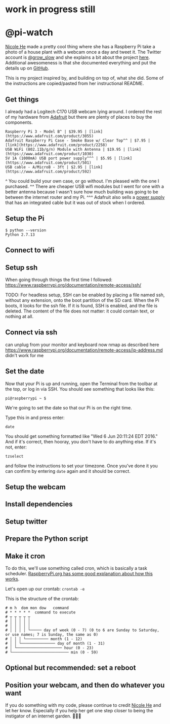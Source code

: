 # work in progress still
# @pi-watch

[Nicole He](https://twitter.com/nicolehe) made a pretty cool thing where she has a Raspberry Pi take a photo of a house plant with a webcam once a day and tweet it. The Twitter account is [@grow_slow](http://twitter.com/grow_slow) and she explains a bit about the project [here](http://nicole.pizza/grow_slow). Additional awesomeness is that she documented everything and put the details up on [GitHub](https://github.com/nicolehe/grow_slow).

This is my project inspired by, and building on top of, what she did. Some of the instructions are copied/pasted from her instructional README.

## Get things

I already had a Logitech C170 USB webcam lying around. I ordered the rest of my hardware from [Adafruit](https://www.adafruit.com/) but there are plenty of places to buy the components.
```plain
Raspberry Pi 3 - Model B^ | $39.95 | [link](https://www.adafruit.com/product/3055)
Adafruit Raspberry Pi Case - Smoke Base w/ Clear Top^^ | $7.95 | [link](https://www.adafruit.com/product/2258)
USB WiFi (802.11b/g/n) Module with Antenna | $19.95 | [link](https://www.adafruit.com/product/1030)
5V 1A (1000mA) USB port power supply^^^ | $5.95 | [link](https://www.adafruit.com/product/501)
USB cable - A/MicroB - 3ft | $2.95 | [link](https://www.adafruit.com/product/592)
```
^ You could build your own case, or go without. I'm pleased with the one I purchased.
^^ There are cheaper USB wifi modules but I went for one with a better antenna because I wasn't sure how much building was going to be between the internet router and my Pi.
^^^ Adafruit also sells a [power supply](https://www.adafruit.com/product/1995) that has an integrated cable but it was out of stock when I ordered.

## Setup the Pi
```
$ python --version
Python 2.7.13
```

## Connect to wifi

## Setup ssh

When going through things the first time I followed:
https://www.raspberrypi.org/documentation/remote-access/ssh/

TODO: For headless setup, SSH can be enabled by placing a file named ssh, without any extension, onto the boot partition of the SD card. When the Pi boots, it looks for the  ssh file. If it is found, SSH is enabled, and the file is deleted. The content of the file does not matter: it could contain text, or nothing at all.

## Connect via ssh
can unplug from your monitor and keyboard now
nmap as described here https://www.raspberrypi.org/documentation/remote-access/ip-address.md didn't work for me


## Set the date

Now that your Pi is up and running, open the Terminal from the toolbar at the top, or log in via SSH. You should see something that looks like this:

`pi@raspberrypi ~ $`

We're going to set the date so that our Pi is on the right time.

Type this in and press enter:

`date`

You should get something formatted like "Wed 6 Jun 20:11:24 EDT 2016." And if it's correct, then hooray, you don't have to do anything else. If it's not, enter:

`tzselect`

and follow the instructions to set your timezone. Once you've done it you can confirm by entering `date` again and it should be correct.

## Setup the webcam

## Install dependencies

## Setup twitter

## Prepare the Python script

## Make it cron

To do this, we'll use something called cron, which is basically a task scheduler. [RaspberryPi.org has some good explanation about how this works](https://www.raspberrypi.org/documentation/linux/usage/cron.md).

Let's open up our crontab: `crontab -e`

This is the structure of the crontab:

```
# m h  dom mon dow   command
# * * * * *  command to execute
# ┬ ┬ ┬ ┬ ┬
# │ │ │ │ │
# │ │ │ │ │
# │ │ │ │ └───── day of week (0 - 7) (0 to 6 are Sunday to Saturday, or use names; 7 is Sunday, the same as 0)
# │ │ │ └────────── month (1 - 12)
# │ │ └─────────────── day of month (1 - 31)
# │ └──────────────────── hour (0 - 23)
# └───────────────────────── min (0 - 59)
```

## Optional but recommended: set a reboot


## Position your webcam, and then do whatever you want

If you do something with my code, please continue to credit [Nicole He](https://twitter.com/nicolehe) and let her know. Especially if you help her get one step closer to being the instigator of an internet garden. :seedling::seedling::seedling:
